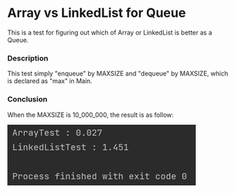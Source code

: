 # Array vs LinkedList for Queue
This is a test for figuring out which of Array or LinkedList is better as a Queue.

### Description
This test simply "enqueue" by MAXSIZE and "dequeue" by MAXSIZE, which is declared as "max" in Main.

### Conclusion
When the MAXSIZE is 10_000_000, the result is as follow:

![capture](/Array_vs_LinkedList_for_Queue/image/capture.PNG)

